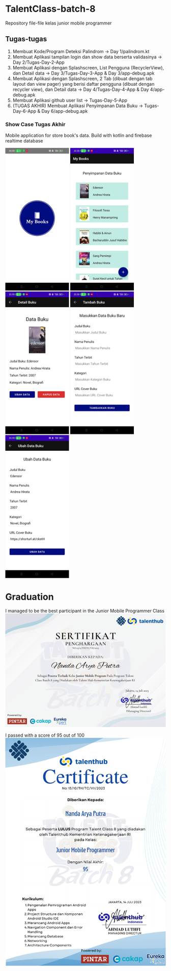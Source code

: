 # TalentClass-batch-8

Repository file-file kelas junior mobile programmer

## Tugas-tugas
1. Membuat Kode/Program Deteksi Palindrom -> Day 1/palindrom.kt
2. Membuat Aplikasi tampilan login dan show data berserta validasinya -> Day 2/Tugas-Day-2-App
3. Membuat Aplikasi dengan Splashscreen, List Pengguna (RecyclerView), dan Detail data -> Day 3/Tugas-Day-3-App & Day 3/app-debug.apk
4. Membuat Aplikasi dengan Splashscreen, 2 Tab (dibuat dengan tab layout dan view pager) yang berisi daftar pengguna (dibuat dengan recycler view), dan Detail data -> Day 4/Tugas-Day-4-App & Day 4/app-debug.apk
5. Membuat Aplikasi github user list -> Tugas-Day-5-App 
6. (TUGAS AKHIR) Membuat Aplikasi Penyimpanan Data Buku -> Tugas-Day-6-App & Day 6/app-debug.apk

### Show Case Tugas Akhir
Mobile application for store book's data. Build with kotlin and firebase realtime database

<img src="README-Screenshot/Splashscreen.jpg" alt="Splashscreen" width="200px" /> <img src="README-Screenshot/HomeScreen.jpg" alt="Homescreen" width="200px" /> <img src="README-Screenshot/DetailScreen.jpg" alt="DetailScreen" width="200px" /> <img src="README-Screenshot/AddBookScreen.jpg" alt="AddBookScreen" width="200px" /> <img src="README-Screenshot/ChangeDataScreen.jpg" alt="ChangeDataScreen" width="200px" />

# Graduation

I managed to be the best participant in the Junior Mobile Programmer Class
<img src="MobileProgram.png" alt="Best participant certification"/>

I passed with a score of 95 out of 100
<img src="NandaAryaPutra.png" alt="Graduation certification"/>
